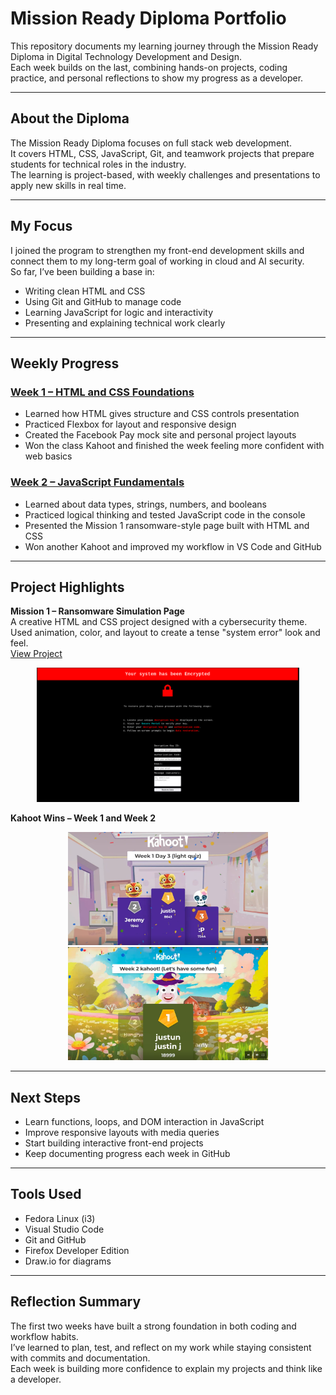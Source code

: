# Mission Ready Diploma Portfolio

This repository documents my learning journey through the Mission Ready Diploma in Digital Technology Development and Design.  
Each week builds on the last, combining hands-on projects, coding practice, and personal reflections to show my progress as a developer.

---

## About the Diploma

The Mission Ready Diploma focuses on full stack web development.  
It covers HTML, CSS, JavaScript, Git, and teamwork projects that prepare students for technical roles in the industry.  
The learning is project-based, with weekly challenges and presentations to apply new skills in real time.

---

## My Focus

I joined the program to strengthen my front-end development skills and connect them to my long-term goal of working in cloud and AI security.  
So far, I’ve been building a base in:
- Writing clean HTML and CSS  
- Using Git and GitHub to manage code  
- Learning JavaScript for logic and interactivity  
- Presenting and explaining technical work clearly  

---

## Weekly Progress

### [Week 1 – HTML and CSS Foundations](./week1/README.md)
- Learned how HTML gives structure and CSS controls presentation  
- Practiced Flexbox for layout and responsive design  
- Created the Facebook Pay mock site and personal project layouts  
- Won the class Kahoot and finished the week feeling more confident with web basics  

### [Week 2 – JavaScript Fundamentals](./week2/README.md)
- Learned about data types, strings, numbers, and booleans  
- Practiced logical thinking and tested JavaScript code in the console  
- Presented the Mission 1 ransomware-style page built with HTML and CSS  
- Won another Kahoot and improved my workflow in VS Code and GitHub  

---

## Project Highlights

**Mission 1 – Ransomware Simulation Page**  
A creative HTML and CSS project designed with a cybersecurity theme.  
Used animation, color, and layout to create a tense "system error" look and feel.  
[View Project](https://github.com/lolipop316/ransomware-simulation-ui)

<p align="center">
  <img src="./week2/ransomware-site.png" width="420" alt="Ransomware simulation project screenshot">
</p>

**Kahoot Wins – Week 1 and Week 2**  
<p align="center">
  <img src="./week1/kahoot-week1.png" width="320" alt="Week 1 Kahoot win">
  <img src="./week2/kahoot-week2.png" width="320" alt="Week 2 Kahoot win">
</p>

---

## Next Steps

- Learn functions, loops, and DOM interaction in JavaScript  
- Improve responsive layouts with media queries  
- Start building interactive front-end projects  
- Keep documenting progress each week in GitHub  

---

## Tools Used

- Fedora Linux (i3)
- Visual Studio Code  
- Git and GitHub  
- Firefox Developer Edition  
- Draw.io for diagrams  

---

## Reflection Summary

The first two weeks have built a strong foundation in both coding and workflow habits.  
I’ve learned to plan, test, and reflect on my work while staying consistent with commits and documentation.  
Each week is building more confidence to explain my projects and think like a developer.
